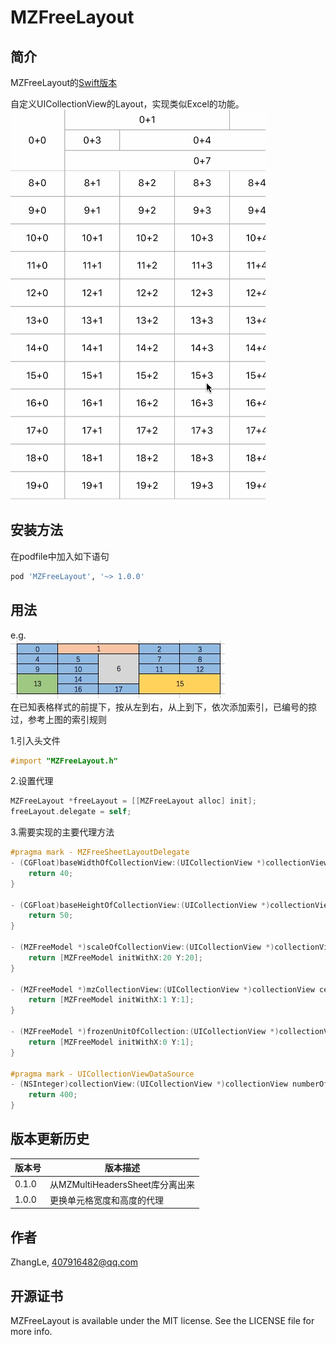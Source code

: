 # MZFreeLayout

## 简介
MZFreeLayout的[Swift版本](https://github.com/MachelleZhang/MZTableLayout)<br>

自定义UICollectionView的Layout，实现类似Excel的功能。<br>
![Multi_Headers.gif](Pictures/multi_header.gif)

## 安装方法

在podfile中加入如下语句

```ruby
pod 'MZFreeLayout', '~> 1.0.0'
```

## 用法

e.g.<br>
![free_layout.png](Pictures/free_layout.png)<br>
在已知表格样式的前提下，按从左到右，从上到下，依次添加索引，已编号的掠过，参考上图的索引规则<br>

1.引入头文件

```Objective-C
#import "MZFreeLayout.h"
```

2.设置代理

```Objective-C
MZFreeLayout *freeLayout = [[MZFreeLayout alloc] init];
freeLayout.delegate = self;
```

3.需要实现的主要代理方法

```Objective-C
#pragma mark - MZFreeSheetLayoutDelegate
- (CGFloat)baseWidthOfCollectionView:(UICollectionView *)collectionView cellWidthOf:(NSInteger)index {
    return 40;
}

- (CGFloat)baseHeightOfCollectionView:(UICollectionView *)collectionView cellHeightOf:(NSInteger)index {
    return 50;
}

- (MZFreeModel *)scaleOfCollectionView:(UICollectionView *)collectionView {
    return [MZFreeModel initWithX:20 Y:20];
}

- (MZFreeModel *)mzCollectionView:(UICollectionView *)collectionView cellSizeOfIndex:(NSInteger)index {
    return [MZFreeModel initWithX:1 Y:1];
}

- (MZFreeModel *)frozenUnitOfCollection:(UICollectionView *)collectionView {
    return [MZFreeModel initWithX:0 Y:1];
}

#pragma mark - UICollectionViewDataSource
- (NSInteger)collectionView:(UICollectionView *)collectionView numberOfItemsInSection:(NSInteger)section {
    return 400;
}
```

## 版本更新历史
版本号|版本描述
---|---
0.1.0|从MZMultiHeadersSheet库分离出来
1.0.0|更换单元格宽度和高度的代理

## 作者

ZhangLe, 407916482@qq.com

## 开源证书

MZFreeLayout is available under the MIT license. See the LICENSE file for more info.
